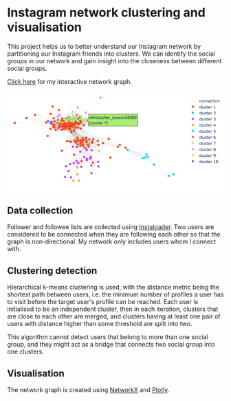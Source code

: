 # Instagram network clustering and visualisation

This project helps us to better understand our Instagram network by partitioning our Instagram friends into clusters. We can identify the social groups in our network and gain insight into the closeness between different social groups.

[Click here](https://instaclustering.herokuapp.com) for my interactive network graph.

![Network graph example](https://github.com/kahxuan/insta_clustering/blob/master/assets/example.png)

## Data collection

Follower and followee lists are collected using [Instaloader](https://instaloader.github.io). Two users are considered to be connected when they are following each other so that the graph is non-directional. My network only includes users whom I connect with.

## Clustering detection

Hierarchical k-means clustering is used, with the distance metric being the shortest path between users, i.e. the minimum number of profiles a user has to visit before the target user's profile can be reached. Each user is initialised to be an independent cluster, then in each iteration, clusters that are close to each other are merged, and clusters having at least one pair of users with distance higher than some threshold are split into two. 

This algorithm cannot detect users that belong to more than one social group, and they might act as a bridge that connects two social group into one clusters.

## Visualisation

The network graph is created using [NetworkX](https://networkx.github.io) and [Plotly](https://github.com/plotly).
